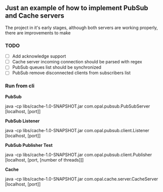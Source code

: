 ## Just an example of how to implement PubSub and Cache servers
The project in it's early stages, although both servers are working properly, there are improvements to make

### TODO
- [ ] Add acknowledge support
- [ ] Cache server incoming connection should be parsed with regex
- [ ] PubSub queues list should be synchronized
- [ ] PubSub remove disconnected clients from subscribers list

### Run from cli

**PubSub**

java -cp libs/cache-1.0-SNAPSHOT.jar com.opal.pubsub.PubSubServer [localhost, [port]]

**PubSub Listener**

java -cp libs/cache-1.0-SNAPSHOT.jar com.opal.pubsub.client.Listener [localhost, [port]]

**PubSub Publisher Test**

java -cp libs/cache-1.0-SNAPSHOT.jar com.opal.pubsub.client.Publisher [localhost, [port, [number of threads]]]

**Cache**

java -cp libs/cache-1.0-SNAPSHOT.jar com.opal.cache.server.CacheServer [localhost, [port]]
